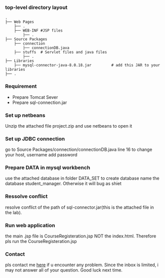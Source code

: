 ### top-level directory layout

    .
    ├── Web Pages      
        ├── .       
        ├── WEB-INF #JSP files 
            ├── .
    ├── Source Packages                    
        ├── connection 
            ├── connectionDB.java 
        ├── stuffs  # Servlet files and java files    
            ├── .
    ├── Libraries     
        ├── mysql-connector-java-8.0.18.jar         # add this JAR to your libraries 
    ├── .


### Requirement
- Prepare  Tomcat  Sever
- Prepare sql-connection.jar

### Set up netbeans
Unzip the attached file project.zip and use netbeans to open it

### Set up JDBC connection
go to Source Packages/connection/connectionDB.java
line 16 to change your host, username add password

### Prepare DATA in mysql workbench
use the attached database in folder DATA_SET to create database 
name the database student_manager. Otherwise it will bug as shiet


###  Ressolve conflict
resolve conflict of the path of sql-connector.jar(this is the attached file in the lab).

### Run web application
the main .jsp file is CourseRegisteration.jsp NOT the index.html. Therefore pls run the  CourseRegisteration.jsp

### Contact
pls contact me [here](https://www.facebook.com/kduyyy/) if u encounter any problem. Since the inbox is limited, i may not answer all of your question. Good luck next time.




  
